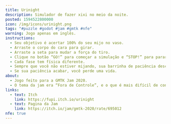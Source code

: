 ```yaml
---
title: Urinight
description: Simulador de fazer xixi no meio da noite.
posted: 1594522800000
icon: /img/icons/urinight.png
tags: "#puzzle #godot #jam #gmtk #nfe"
warning: Jogo apenas em inglês.
instructions:
  - Seu objetivo é acertar 100% do seu mijo no vaso.
  - Arraste o corpo do cara para girar.
  - Arraste a seta para mudar a força do tiro.
  - Clique no botão “GO!” para começar a simulação e “STOP!” para parar.
  - Cada fase tem física diferente.
  - Sempre que você não estiver mijando, sua barrinha de paciência desce.
  - Se sua paciência acabar, você perde uma vida.
about:
  - Jogo feito para a GMTK Jam 2020.
  - O tema da jam era “Fora de Controle”, e o que é mais difícil de controlar do que fazer xixi de pé?
links:
  - text: Itch
    link: https://fupi.itch.io/urinight
  - text: Pagina da Jam
    link: https://itch.io/jam/gmtk-2020/rate/695012
nfe: true
---
```

<itch url="https://itch.io/embed-upload/2462657?color=1c1e24"></itch>